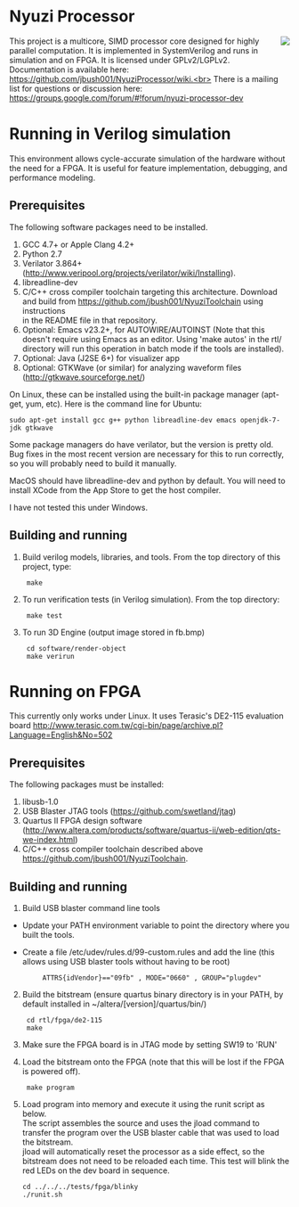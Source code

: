 # Nyuzi Processor

<img align="right" src="https://github.com/jbush001/NyuziProcessor/wiki/teapot-icon.png">

This project is a multicore, SIMD processor core designed for highly parallel computation.
It is implemented in SystemVerilog and runs in simulation and on FPGA. It is licensed 
under GPLv2/LGPLv2. <br>
Documentation is available here: https://github.com/jbush001/NyuziProcessor/wiki.<br>
There is a mailing list for questions or discussion here: 
https://groups.google.com/forum/#!forum/nyuzi-processor-dev

# Running in Verilog simulation

This environment allows cycle-accurate simulation of the hardware without the 
need for a FPGA. It is useful for feature implementation, debugging, and 
performance modeling.

## Prerequisites

The following software packages need to be installed. 

1. GCC 4.7+ or Apple Clang 4.2+
2. Python 2.7
3. Verilator 3.864+ (http://www.veripool.org/projects/verilator/wiki/Installing).  
4. libreadline-dev
5. C/C++ cross compiler toolchain targeting this architecture. Download and 
   build from https://github.com/jbush001/NyuziToolchain using instructions  
   in the README file in that repository.
6. Optional: Emacs v23.2+, for AUTOWIRE/AUTOINST (Note that this doesn't 
   require using Emacs as an editor. Using 'make autos' in the rtl/ 
   directory will run this operation in batch mode if the tools are installed).
7. Optional: Java (J2SE 6+) for visualizer app 
8. Optional: GTKWave (or similar) for analyzing waveform files 
   (http://gtkwave.sourceforge.net/)

On Linux, these can be installed using the built-in package manager (apt-get, yum, etc). 
Here is the command line for Ubuntu:

    sudo apt-get install gcc g++ python libreadline-dev emacs openjdk-7-jdk gtkwave

Some package managers do have verilator, but the version is pretty old. Bug fixes in the most recent 
version are necessary for this to run correctly, so you will probably need to build it manually. 

MacOS should have libreadline-dev and python by default. You will need to install XCode from the App 
Store to get the host compiler.

I have not tested this under Windows.

## Building and running

1. Build verilog models, libraries, and tools. From the top directory of this 
project, type:

        make

2. To run verification tests (in Verilog simulation). From the top directory: 

        make test

3. To run 3D Engine (output image stored in fb.bmp)

        cd software/render-object
        make verirun

# Running on FPGA

This currently only works under Linux.  It uses Terasic's DE2-115 evaluation 
board http://www.terasic.com.tw/cgi-bin/page/archive.pl?Language=English&No=502

## Prerequisites
The following packages must be installed:

1. libusb-1.0
2. USB Blaster JTAG tools (https://github.com/swetland/jtag)
3. Quartus II FPGA design software 
   (http://www.altera.com/products/software/quartus-ii/web-edition/qts-we-index.html)
4. C/C++ cross compiler toolchain described above https://github.com/jbush001/NyuziToolchain.

## Building and running
1. Build USB blaster command line tools
 * Update your PATH environment variable to point the directory where you built 
   the tools.  
 * Create a file /etc/udev/rules.d/99-custom.rules and add the line (this allows using 
   USB blaster tools without having to be root) 

            ATTRS{idVendor}=="09fb" , MODE="0660" , GROUP="plugdev" 

2. Build the bitstream (ensure quartus binary directory is in your PATH, by 
   default installed in ~/altera/[version]/quartus/bin/)

        cd rtl/fpga/de2-115
        make

3. Make sure the FPGA board is in JTAG mode by setting SW19 to 'RUN'
4. Load the bitstream onto the FPGA (note that this will be lost if the FPGA 
    is powered off).

        make program 

5.  Load program into memory and execute it using the runit script as below.   
    The script assembles the source and uses the jload command to transfer 
    the program over the USB blaster cable that was used to load the bitstream.  
    jload will automatically reset the processor as a side effect, so the 
    bitstream does not need to be reloaded each time. This test will blink the 
    red LEDs on the dev board in sequence.

        cd ../../../tests/fpga/blinky
        ./runit.sh


